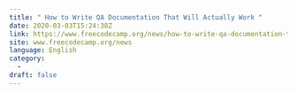 ```yaml
---
title: " How to Write QA Documentation That Will Actually Work "
date: 2020-03-03T15:24:38Z
link: https://www.freecodecamp.org/news/how-to-write-qa-documentation-that-will-work/?utm_medium=RSS&utm_source=news.12bit.vn
site: www.freecodecamp.org/news
language: English
category:
  -   
draft: false
---
```


